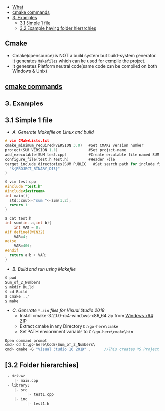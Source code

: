 - [What](#what)
- [cmake commands](#cmds)
- [3. Examples](#exp)
  - [3.1 Simple 1 file](#simp)
  - [3.2 Example having folder hierarchies](#folder)

<a name=what></a>
## Cmake
- Cmake(opensource) is NOT a build system but build-system generator. It generates `Makefiles` which can be used for compile the project.
- It generates Platform neutral code(same code can be compiled on both Windows & Unix)

<a name=cmds></a>
## [cmake commands](Commands)

<a name=exmp></a>
## 3. Examples

<a name=simp></a>
## 3.1 Simple 1 file
- _A. Generate Makefile on Linux and build_
```c
# vim CMakeLists.txt
cmake_minimum_required(VERSION 3.0)   #Set CMAKE version number
project(SUM VERSION 1.0)              #Set project-name
add_executable(SUM test.cpp)          #Create excutable file named SUM from test.cpp
configure_file(test.h test.h)         #Header File
target_include_directories(SUM PUBLIC   #Set search path for include files.
  "${PROJECT_BINARY_DIR}"
)

$ vim test.cpp
#include "test.h"
#include<iostream>
int main(){
  std::cout<<"sum "<<sum(1,2);
  return 1;
}

$ cat test.h
int sum(int a,int b){
	int VAR = 0;
#if defined(WIN32)
	VAR=4;
#else
	VAR=400;
#endif
  return a+b + VAR;
}
```
- _B. Build and run using Makefile_
```c
$ pwd
Sum_of_2_Numbers
$ mkdir Build
$ cd Build 
$ cmake ../
$ make
```
- _C. Generate `*.sln` files for Visual Studio 2019_
  - Install cmake-3.20.0-rc4-windows-x86_64.zip from [Windows x64 ZIP](https://cmake.org/download/)
  - Extract cmake in any Directory `C:\go-here\cmake`
  - Set PATH enviornment variable to `C:\go-here\cmake\bin`
```c
Open command prompt
cmd> cd C:\go-here\Code\Sum_of_2_Numbers\
cmd> cmake -G "Visual Studio 16 2019" .      //This creates VS Project files to build
```

<a name=folder></a>
## [3.2 Folder hierarchies]
```c
 - driver
    |- main.cpp
 - library1
    |- src
          |- test1.cpp
    |- inc
          |- test1.h
	
```
